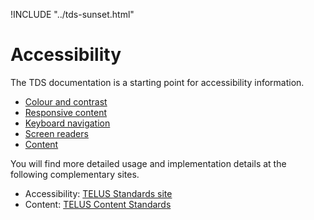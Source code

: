 !INCLUDE "../tds-sunset.html"

# Accessibility

The TDS documentation is a starting point for accessibility information.

- [Colour and contrast](./colour-contrast.md)
- [Responsive content](./responsive-content.md)
- [Keyboard navigation](./keyboard-nav.md)
- [Screen readers](./screen-readers.md)
- [Content](./content.md)

You will find more detailed usage and implementation details at the following complementary sites.

- Accessibility: [TELUS Standards site](https://digitalstandards.telus.com/accessibility)
- Content: [TELUS Content Standards](https://docs.google.com/a/telus.com/document/d/1hEAbRxEeKDwruhYKsNnF-788rZ_W10gyAO2-0IPM5uo/edit?usp=sharing)
